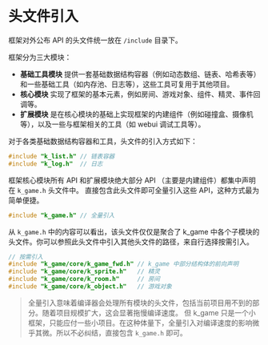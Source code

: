 
# 头文件引入

框架对外公布 API 的头文件统一放在 `/include` 目录下。

框架分为三大模块：
 - **基础工具模块** 提供一套基础数据结构容器（例如动态数组、链表、哈希表等）和一些基础工具（如内存池、日志等），这些工具可复用于其他项目。
 - **核心模块** 实现了框架的基本元素，例如房间、游戏对象、组件、精灵、事件回调等。
 - **扩展模块** 是在核心模块的基础上实现框架的内建组件（例如碰撞盒、摄像机等），以及一些与框架相关的工具（如 webui 调试工具等）。

对于各类基础数据结构容器和工具，头文件的引入方式如下：
```C
#include "k_list.h" // 链表容器
#include "k_log.h"  // 日志
```

框架核心模块所有 API 和扩展模块绝大部分 API （主要是内建组件）都集中声明在 `k_game.h` 头文件中。
直接包含此头文件即可全量引入这些 API，这种方式最为简单便捷。

```C
#include "k_game.h" // 全量引入
```

从 `k_game.h` 中的内容可以看出，该头文件仅仅是聚合了 k_game 中各个子模块的头文件。你可以参照此头文件中引入其他头文件的路径，来自行选择按需引入。

```C
// 按需引入
#include "k_game/core/k_game_fwd.h" // k_game 中部分结构体的前向声明
#include "k_game/core/k_sprite.h"   // 精灵
#include "k_game/core/k_room.h"     // 房间
#include "k_game/core/k_object.h"   // 游戏对象
```

> 全量引入意味着编译器会处理所有模块的头文件，包括当前项目用不到的部分。随着项目规模扩大，这会显著拖慢编译速度。
> 但 k_game 只是一个小框架，只能应付一些小项目。在这种体量下，全量引入对编译速度的影响微乎其微。所以不必纠结，直接包含 `k_game.h` 即可。
